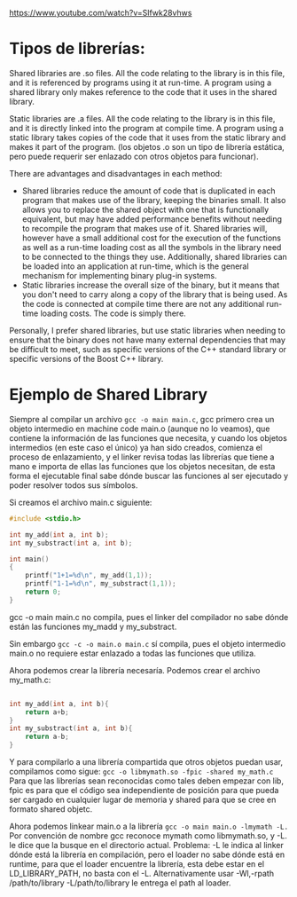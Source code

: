 https://www.youtube.com/watch?v=Slfwk28vhws

# Tipos de librerías:


Shared libraries are .so  files. All the code relating to the library is in this file, and it is referenced by programs using it at run-time. A program using a shared library only makes reference to the code that it uses in the shared library.

Static libraries are .a  files. All the code relating to the library is in this file, and it is directly linked into the program at compile time. A program using a static library takes copies of the code that it uses from the static library and makes it part of the program.  (los objetos .o son un tipo de librería estática, pero puede requerir ser enlazado con otros objetos para funcionar).

There are advantages and disadvantages in each method:

* Shared libraries reduce the amount of code that is duplicated in each program that makes use of the library, keeping the binaries small. It also allows you to replace the shared object with one that is functionally equivalent, but may have added performance benefits without needing to recompile the program that makes use of it. Shared libraries will, however have a small additional cost for the execution of the functions as well as a run-time loading cost as all the symbols in the library need to be connected to the things they use. Additionally, shared libraries can be loaded into an application at run-time, which is the general mechanism for implementing binary plug-in systems.
* Static libraries increase the overall size of the binary, but it means that you don't need to carry along a copy of the library that is being used. As the code is connected at compile time there are not any additional run-time loading costs. The code is simply there. 

Personally, I prefer shared libraries, but use static libraries when needing to ensure that the binary does not have many external dependencies that may be difficult to meet, such as specific versions of the C++ standard library or specific versions of the Boost C++ library.

# Ejemplo de Shared Library
Siempre al compilar un archivo `gcc -o main main.c`, gcc primero crea un objeto intermedio en machine code
main.o (aunque no lo veamos), que contiene la información de las funciones que necesita, y cuando los objetos
intermedios (en este caso el único) ya han sido creados, comienza el proceso de enlazamiento, y el linker
revisa todas las librerías que tiene a mano e importa de ellas las funciones que los objetos necesitan, 
de esta forma el ejecutable final sabe dónde buscar las funciones al ser ejecutado y poder resolver todos 
sus símbolos.

Si creamos el archivo main.c siguiente:
```C
#include <stdio.h>

int my_add(int a, int b);
int my_substract(int a, int b);

int main()
{
    printf("1+1=%d\n", my_add(1,1));
    printf("1-1=%d\n", my_substract(1,1));
    return 0;
}
```
gcc -o main main.c no compila, pues el linker del compilador no sabe dónde están las funciones
my_madd y my_substract.

Sin embargo `gcc -c -o main.o main.c` sí compila, pues el objeto intermedio main.o no requiere
estar enlazado a todas las funciones que utiliza. 

Ahora podemos crear la librería necesaría. Podemos crear el archivo my_math.c:
```C

int my_add(int a, int b){
    return a+b;
}
int my_substract(int a, int b){
    return a-b;
}
```
Y para compilarlo a una librería compartida que otros objetos puedan usar, compilamos como sigue:
`gcc -o libmymath.so -fpic -shared my_math.c`
Para que las librerías sean reconocidas como tales deben empezar con lib, fpic es para que el 
código sea independiente de posición para que pueda ser cargado en cualquier lugar de memoria y shared
para que se cree en formato shared objetc.

Ahora podemos linkear main.o a la librería
`gcc -o main main.o -lmymath -L.`
Por convención de nombre gcc reconoce mymath como libmymath.so, y -L. le dice que la busque en el directorio 
actual.
Problema: -L le indica al linker dónde está la librería en compilación, pero el loader no sabe dónde está en runtime,
para que el loader encuentre la librería, esta debe estar en el LD_LIBRARY_PATH, no basta con el -L.
Alternativamente usar -Wl,-rpath /path/to/library -L/path/to/library le entrega el path al loader.
